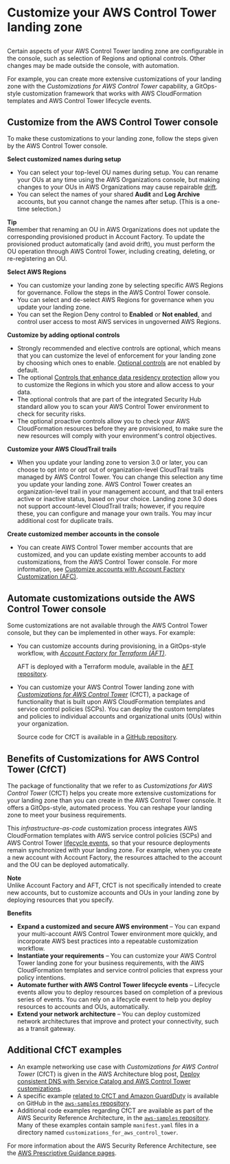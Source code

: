 # Customize your AWS Control Tower landing zone<a name="customize-landing-zone"></a>

## <a name="w32aac24b3"></a>

Certain aspects of your AWS Control Tower landing zone are configurable in the console, such as selection of Regions and optional controls\. Other changes may be made outside the console, with automation\.

For example, you can create more extensive customizations of your landing zone with the *Customizations for AWS Control Tower* capability, a GitOps\-style customization framework that works with AWS CloudFormation templates and AWS Control Tower lifecycle events\.

## Customize from the AWS Control Tower console<a name="console-customize"></a>

To make these customizations to your landing zone, follow the steps given by the AWS Control Tower console\.

**Select customized names during setup**
+ You can select your top\-level OU names during setup\. You can rename your OUs at any time using the AWS Organizations console, but making changes to your OUs in AWS Organizations may cause repairable [drift](drift.md)\.
+ You can select the names of your shared **Audit** and **Log Archive** accounts, but you cannot change the names after setup\. \(This is a one\-time selection\.\)

**Tip**  
Remember that renaming an OU in AWS Organizations does not update the corresponding provisioned product in Account Factory\. To update the provisioned product automatically \(and avoid drift\), you must perform the OU operation through AWS Control Tower, including creating, deleting, or re\-registering an OU\.

**Select AWS Regions**
+ You can customize your landing zone by selecting specific AWS Regions for governance\. Follow the steps in the AWS Control Tower console\.
+ You can select and de\-select AWS Regions for governance when you update your landing zone\.
+ You can set the Region Deny control to **Enabled** or **Not enabled**, and control user access to most AWS services in ungoverned AWS Regions\.

**Customize by adding optional controls**
+ Strongly recommended and elective controls are optional, which means that you can customize the level of enforcement for your landing zone by choosing which ones to enable\. [Optional controls](optional-controls.md) are not enabled by default\. 
+ The optional [Controls that enhance data residency protection](data-residency-controls.md) allow you to customize the Regions in which you store and allow access to your data\.
+ The optional controls that are part of the integrated Security Hub standard allow you to scan your AWS Control Tower environment to check for security risks\.
+ The optional proactive controls allow you to check your AWS CloudFormation resources before they are provisioned, to make sure the new resources will comply with your environment's control objectives\.

**Customize your AWS CloudTrail trails**
+ When you update your landing zone to version 3\.0 or later, you can choose to opt into or opt out of organization\-level CloudTrail trails managed by AWS Control Tower\. You can change this selection any time you update your landing zone\. AWS Control Tower creates an organization\-level trail in your management account, and that trail enters active or inactive status, based on your choice\. Landing zone 3\.0 does not support account\-level CloudTrail trails; however, if you require these, you can configure and manage your own trails\. You may incur additional cost for duplicate trails\.

**Create customized member accounts in the console**
+ You can create AWS Control Tower member accounts that are customized, and you can update existing member accounts to add customizations, from the AWS Control Tower console\. For more information, see [Customize accounts with Account Factory Customization \(AFC\)](af-customization-page.md)\.

## Automate customizations outside the AWS Control Tower console<a name="automate-customizations"></a>

Some customizations are not available through the AWS Control Tower console, but they can be implemented in other ways\. For example:
+ You can customize accounts during provisioning, in a GitOps\-style workflow, with [*Account Factory for Terraform \(AFT\)*](taf-account-provisioning.md)\.

  AFT is deployed with a Terraform module, available in the [AFT repository](https://github.com/aws-ia/terraform-aws-control_tower_account_factory/tree/main)\.
+ You can customize your AWS Control Tower landing zone with [*Customizations for AWS Control Tower*](cfct-overview.md) \(CfCT\), a package of functionality that is built upon AWS CloudFormation templates and service control policies \(SCPs\)\. You can deploy the custom templates and policies to individual accounts and organizational units \(OUs\) within your organization\.

  Source code for CfCT is available in a [GitHub repository](https://github.com/aws-solutions/aws-control-tower-customizations)\.

## Benefits of Customizations for AWS Control Tower \(CfCT\)<a name="benefits-of-cfct"></a>

The package of functionality that we refer to as *Customizations for AWS Control Tower* \(CfCT\) helps you create more extensive customizations for your landing zone than you can create in the AWS Control Tower console\. It offers a GitOps\-style, automated process\. You can reshape your landing zone to meet your business requirements\.

This *infrastructure\-as\-code* customization process integrates AWS CloudFormation templates with AWS service control policies \(SCPs\) and AWS Control Tower [lifecycle events](lifecycle-events.md), so that your resource deployments remain synchronized with your landing zone\. For example, when you create a new account with Account Factory, the resources attached to the account and the OU can be deployed automatically\.

**Note**  
Unlike Account Factory and AFT, CfCT is not specifically intended to create new accounts, but to customize accounts and OUs in your landing zone by deploying resources that you specify\.

**Benefits**
+ **Expand a customized and secure AWS environment** – You can expand your multi\-account AWS Control Tower environment more quickly, and incorporate AWS best practices into a repeatable customization workflow\.
+ **Instantiate your requirements** – You can customize your AWS Control Tower landing zone for your business requirements, with the AWS CloudFormation templates and service control policies that express your policy intentions\.
+ **Automate further with AWS Control Tower lifecycle events** – Lifecycle events allow you to deploy resources based on completion of a previous series of events\. You can rely on a lifecycle event to help you deploy resources to accounts and OUs, automatically\.
+ **Extend your network architecture** – You can deploy customized network architectures that improve and protect your connectivity, such as a transit gateway\.

## Additional CfCT examples<a name="cfct-examples"></a>
+ An example networking use case with *Customizations for AWS Control Tower* \(CfCT\) is given in the AWS Architecture blog post, [Deploy consistent DNS with Service Catalog and AWS Control Tower customizations](http://aws.amazon.com/blogs/architecture/deploy-consistent-dns-with-aws-service-catalog-and-aws-control-tower-customizations/)\.
+ A specific example [related to CfCT and Amazon GuardDuty](https://github.com/aws-samples/aws-security-reference-architecture-examples/tree/main/aws_sra_examples/solutions/guardduty/guardduty_org/customizations_for_aws_control_tower) is available on GitHub in the [`aws-samples` repository](https://github.com/aws-samples/aws-security-reference-architecture-examples)\.
+ Additional code examples regarding CfCT are available as part of the AWS Security Reference Architecture, in the [`aws-samples` repository](https://github.com/aws-samples/aws-security-reference-architecture-examples)\. Many of these examples contain sample `manifest.yaml` files in a directory named `customizations_for_aws_control_tower`\.

For more information about the AWS Security Reference Architecture, see the [AWS Prescriptive Guidance pages](https://docs.aws.amazon.com/prescriptive-guidance/latest/security-reference-architecture/welcome.html)\.